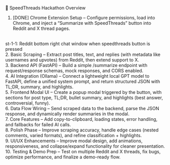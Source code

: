 🚀 SpeedThreads Hackathon Overview

1. [DONE] Chrome Extension Setup – Configure permissions, load into Chrome, and inject a “Summarize with SpeedThreads” button into Reddit and X thread pages.
<br>
st-1-1: Reddit bottom right chat window when speedthreads button is pressed
<br>
2. Basic Scraping – Extract post titles, text, and replies (with metadata like usernames and upvotes) from Reddit, then extend support to X.
<br>
3. Backend API (FastAPI) – Build a simple /summarize endpoint with request/response schemas, mock responses, and CORS enabled.
<br>
4. AI Integration (Ollama) – Connect a lightweight local GPT model to FastAPI, define a unified system prompt, and return structured JSON with TL;DR, summary, and highlights.
<br>
5. Frontend Modal UI – Create a popup modal triggered by the button, with sections for post type, TL;DR, bullet summary, and highlights (best answer, controversial, funny).
<br>
6. Data Flow Wiring – Send scraped data to the backend, parse the JSON response, and dynamically render summaries in the modal.
<br>
7. Core Features – Add copy-to-clipboard, loading states, error handling, and fallbacks for failed AI calls.
<br>
8. Polish Phase – Improve scraping accuracy, handle edge cases (nested comments, varied formats), and refine classification + highlights.
<br>
9. UI/UX Enhancements – Improve modal design, add animations, responsiveness, and collapse/expand functionality for cleaner presentation.
<br>
10. Testing & Demo Prep – Test on multiple Reddit and X threads, fix bugs, optimize performance, and finalize a demo-ready flow.